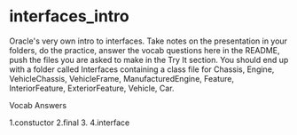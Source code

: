# interfaces_intro

Oracle's very own intro to interfaces.  Take notes on the presentation in your folders, do the practice, answer the vocab questions here in the README, push the files you are asked to make in the Try It section.  You should end up with a folder called Interfaces containing a class file for Chassis, Engine, VehicleChassis, VehicleFrame, ManufacturedEngine, Feature, InteriorFeature, ExteriorFeature, Vehicle, Car.

Vocab Answers

1.constuctor
2.final
3.
4.interface